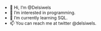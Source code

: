 - 👋 Hi, I’m @Delsiwels
- 👀 I’m interested in programming.
- 🌱 I’m currently learning SQL.
- 📫 You can reach me at twitter @delsiwels.

<!---
Delsiwels/Delsiwels is a ✨ special ✨ repository because its `README.md` (this file) appears on your GitHub profile.
You can click the Preview link to take a look at your changes.
--->
